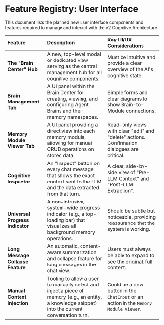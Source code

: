 # Feature Registry: User Interface

This document lists the planned new user interface components and features required to manage and interact with the v2 Cognitive Architecture.

| Feature                                | Description                                                                                                                             | Key UI/UX Considerations                                                              |
| :------------------------------------- | :-------------------------------------------------------------------------------------------------------------------------------------- | :------------------------------------------------------------------------------------ |
| **The "Brain Center" Hub**             | A new, top-level modal or dedicated view serving as the central management hub for all cognitive components.                              | Must be intuitive and provide a clear overview of the AI's cognitive state.           |
| **Brain Management Tab**               | A UI panel within the Brain Center for creating, viewing, and configuring Agent Brains and their memory namespaces.                       | Simple forms and clear diagrams to show Brain-to-Module connections.                |
| **Memory Module Viewer Tab**           | A UI panel providing a direct view into each memory module, allowing for manual CRUD operations on stored data.                          | Read-only views with clear "edit" and "delete" actions. Confirmation dialogues are critical. |
| **Cognitive Inspector**                | An "Inspect" button on every chat message that shows the exact context sent to the LLM and the data extracted from that turn.             | A clear, side-by-side view of "Pre-LLM Context" and "Post-LLM Extraction".            |
| **Universal Progress Indicator**       | A non-intrusive, system-wide progress indicator (e.g., a top-loading bar) that visualizes all background memory operations.            | Should be subtle but noticeable, providing reassurance that the system is working.      |
| **Long Message Collapse Feature**      | An automatic, content-aware summarization and collapse feature for long messages in the chat view.                                      | Users must always be able to expand to see the original, full content.                |
| **Manual Context Injection**           | Tooling to allow a user to manually select and inject a piece of memory (e.g., an entity, a knowledge snippet) into the current conversation turn. | Could be a new button in the `ChatInput` or an action in the `Memory Module Viewer`. |
